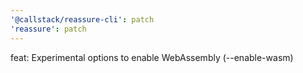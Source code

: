 ```yaml
---
'@callstack/reassure-cli': patch
'reassure': patch
---
```


feat: Experimental options to enable WebAssembly (--enable-wasm)
